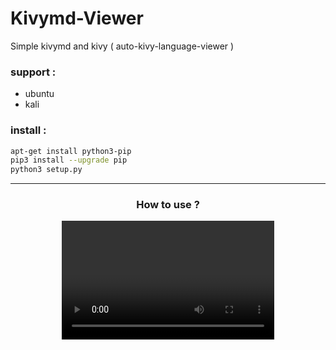 # Kivymd-Viewer
Simple kivymd and kivy ( auto-kivy-language-viewer )
### support :
  - ubuntu
  - kali

### install :
```bash
apt-get install python3-pip
pip3 install --upgrade pip
python3 setup.py
```
___
<center>
<h3> How to use ? </h3>
<video controls  width="340" height="190">

    <source src="https://player.vimeo.com/video/445856921">
    Sorry, your browser doesn't support embedded videos.
</video>
<center>
<!-- <center>
<video controls  width="340" height="190">

    <source src="https://player.vimeo.com/video/445856921">
    Sorry, your browser doesn't support embedded videos.
</video>
</center> -->
